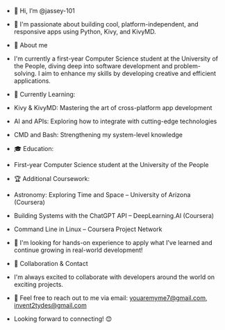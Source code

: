 - 👋 Hi, I’m @jassey-101
- 👀 I'm passionate about building cool, platform-independent, and responsive apps using Python, Kivy, and KivyMD.


  
- 🚀 About me
- I'm currently a first-year Computer Science student at the University of the People, diving deep into software development and problem-solving. I aim to enhance my skills by developing creative and efficient applications.


- 🌱 Currently Learning:
- Kivy & KivyMD: Mastering the art of cross-platform app development
- AI and APIs: Exploring how to integrate with cutting-edge technologies
- CMD and Bash: Strengthening my system-level knowledge


- 🎓 Education:
- First-year Computer Science student at the University of the People


- 🏆 Additional Coursework:
- Astronomy: Exploring Time and Space – University of Arizona (Coursera)
- Building Systems with the ChatGPT API – DeepLearning.AI (Coursera)
- Command Line in Linux – Coursera Project Network


- 🔧 I'm looking for hands-on experience to apply what I've learned and continue growing in real-world development!
- 🤝 Collaboration & Contact


- I'm always excited to collaborate with developers around the world on exciting projects.
- 📧 Feel free to reach out to me via email: youaremyme7@gmail.com, invent2tydes@gmail.com



- Looking forward to connecting! 😊


<!---
jassey-101/jassey-101 is a ✨ special ✨ repository because its `README.md` (this file) appears on your GitHub profile.
You can click the Preview link to take a look at your changes.
--->
